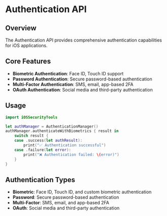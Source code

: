 # Authentication API

## Overview

The Authentication API provides comprehensive authentication capabilities for iOS applications.

## Core Features

- **Biometric Authentication**: Face ID, Touch ID support
- **Password Authentication**: Secure password-based authentication
- **Multi-Factor Authentication**: SMS, email, app-based 2FA
- **OAuth Authentication**: Social media and third-party authentication

## Usage

```swift
import iOSSecurityTools

let authManager = AuthenticationManager()
authManager.authenticateWithBiometrics { result in
    switch result {
    case .success(let authResult):
        print("✅ Authentication successful")
    case .failure(let error):
        print("❌ Authentication failed: \(error)")
    }
}
```

## Authentication Types

- **Biometric**: Face ID, Touch ID, and custom biometric authentication
- **Password**: Secure password-based authentication
- **Multi-Factor**: SMS, email, and app-based 2FA
- **OAuth**: Social media and third-party authentication
